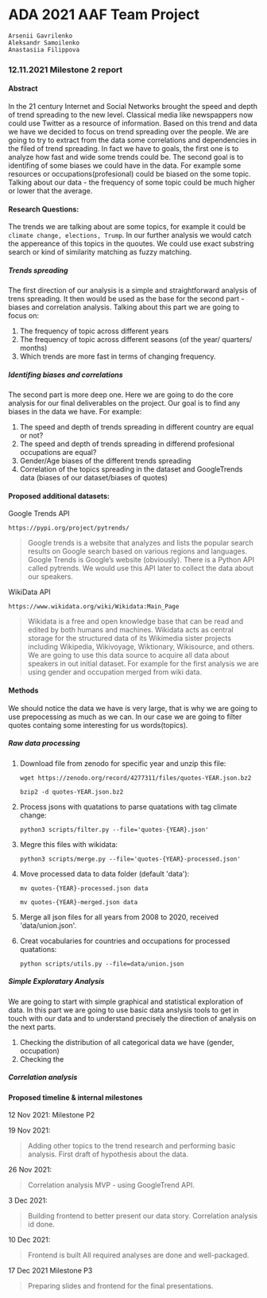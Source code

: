 # ADA 2021 AAF Team Project
    Arsenii Gavrilenko
    Aleksandr Samoilenko
    Anastasiia Filippova
### 12.11.2021  Milestone 2 report
#### Abstract
In the 21 century Internet and Social Networks brought the speed and depth of trend spreading to the new level. Classical media like newspappers now could use Twitter as a resource of information. Based on this trend and data we have we decided to focus on trend spreading over the people. We are going to try to extract from the data some correlations and dependencies in the filed of trend spreading. In fact we have to goals, the first one is to analyze how fast and wide some trends could be. The second goal is to identifing of some biases we could have in the data.
For example some resources or occupations(profesional) could be biased on the some topic. Talking about our data - the frequency of some topic could be much higher or lower that the average.

#### Research Questions:
The trends we are talking about are some topics, for example it could be `climate change, elections, Trump`. In our further analysis we would catch the appereance of this topics in the quoutes. We could use exact substring search or kind of similarity matching as fuzzy matching.
##### Trends spreading
The first direction of our analysis is a simple and straightforward analysis of trens spreading. It then would be used as the base for the second part - biases and correlation analysis. Talking about this part we are going to focus on:
1. The frequency of topic across different years
2. The frequency of topic across different seasons (of the year/ quarters/ months)
3. Which trends are more fast in terms of changing frequency.

##### Identifing biases and correlations
The second part is more deep one. Here we are going to do the core analysis for our final deliverables on the project. Our goal is to find any biases in the data we have. For example:
1. The speed and depth of trends spreading in different country are equal or not?
2. The speed and depth of trends spreading in differend profesional occupations are equal?
3. Gender/Age biases of the different trends spreading
4. Correlation of the topics spreading in the dataset and GoogleTrends data (biases of our dataset/biases of quotes)



#### Proposed additional datasets:
Google Trends API 

 `https://pypi.org/project/pytrends/`
 
>Google trends is a website that analyzes and lists the popular search results on Google search based on various regions and languages. Google Trends is Google’s website (obviously). There is a Python API called pytrends.
We would use this API later to collect the data about our speakers.

WikiData API 

`https://www.wikidata.org/wiki/Wikidata:Main_Page`
> Wikidata is a free and open knowledge base that can be read and edited by both humans and machines.
Wikidata acts as central storage for the structured data of its Wikimedia sister projects including Wikipedia, Wikivoyage, Wiktionary, Wikisource, and others.
We are going to use this data source to acquire all data about speakers in out initial dataset. For example for the first analysis we are using gender and occupation merged from wiki data. 




#### Methods
We should notice the data we have is very large, that is why we are going to use prepocessing as much as we can. In our case we are going to filter quotes containg some interesting for us words(topics).
##### Raw data processing 

1. Download file from zenodo for specific year and unzip this file: 

    `wget https://zenodo.org/record/4277311/files/quotes-YEAR.json.bz2`

    `bzip2 -d quotes-YEAR.json.bz2`

2. Process jsons with quatations to parse quatations with tag climate change:
    
    `python3 scripts/filter.py --file='quotes-{YEAR}.json'`
3. Megre this files with wikidata:
    
    `python3 scripts/merge.py --file='quotes-{YEAR}-processed.json'`
4. Move processed data to data folder (default 'data'):
    
    `mv quotes-{YEAR}-processed.json data` 
    
    `mv quotes-{YEAR}-merged.json data`
    
5. Merge all json files for all years from 2008 to 2020, received 'data/union.json'.

6. Creat vocabularies for countries and occupations for processed quatations:
    
    `python scripts/utils.py --file=data/union.json`
    
##### Simple Exploratary Analysis
We are going to start with simple graphical and statistical exploration of data.
In this part we are going to use basic data anslysis tools to get in touch with our data and to understand precisely the direction of analysis on the next parts.
1. Checking the distribution of all categorical data we have (gender, occupation)
2. Checking the 
    
##### Correlation analysis



#### Proposed timeline & internal milestones
12 Nov 2021: Milestone P2

19 Nov 2021:
> Adding other topics to the trend research and performing basic analysis. First draft of hypothesis about the data.


26 Nov 2021:
> Correlation analysis MVP - using GoogleTrend API.

3 Dec 2021: 
>Building frontend to better present our data story.
Correlation analysis id done.

10 Dec 2021:
> Frontend is built
All required analyses are done and well-packaged.

17 Dec 2021 Milestone P3
> Preparing slides and frontend for the final presentations.
